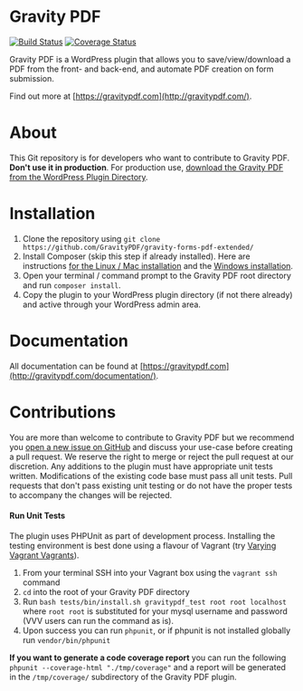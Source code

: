 Gravity PDF
==========================

[![Build Status](https://travis-ci.org/GravityPDF/gravity-forms-pdf-extended.svg?branch=premium)](https://travis-ci.org/GravityPDF/gravity-forms-pdf-extended) [![Coverage Status](https://coveralls.io/repos/GravityPDF/gravity-forms-pdf-extended/badge.svg?branch=premium&service=github)](https://coveralls.io/github/GravityPDF/gravity-forms-pdf-extended?branch=premium)

Gravity PDF is a WordPress plugin that allows you to save/view/download a PDF from the front- and back-end, and automate PDF creation on form submission.

Find out more at [https://gravitypdf.com](http://gravitypdf.com/).

# About

This Git repository is for developers who want to contribute to Gravity PDF. **Don't use it in production**. For production use, [download the Gravity PDF from the WordPress Plugin Directory](https://wordpress.org/plugins/gravity-forms-pdf-extended/).

# Installation

1. Clone the repository using `git clone https://github.com/GravityPDF/gravity-forms-pdf-extended/`
1. Install Composer (skip this step if already installed). Here are instructions [for the Linux / Mac installation](https://getcomposer.org/doc/00-intro.md#installation-linux-unix-osx) and the [Windows installation](https://getcomposer.org/doc/00-intro.md#installation-windows).
1. Open your terminal / command prompt to the Gravity PDF root directory and run `composer install`.
1. Copy the plugin to your WordPress plugin directory (if not there already) and active through your WordPress admin area.

# Documentation

All documentation can be found at [https://gravitypdf.com](http://gravitypdf.com/documentation/).

# Contributions
You are more than welcome to contribute to Gravity PDF but we recommend you [open a new issue on GitHub](https://github.com/GravityPDF/gravity-forms-pdf-extended/issues) and discuss your use-case before creating a pull request. We reserve the right to merge or reject the pull request at our discretion. Any additions to the plugin must have appropriate unit tests written. Modifications of the existing code base must pass all unit tests. Pull requests that don't pass existing unit testing or do not have the proper tests to accompany the changes will be rejected.

#### Run Unit Tests

The plugin uses PHPUnit as part of development process. Installing the testing environment is best done using a flavour of Vagrant (try [Varying Vagrant Vagrants](https://github.com/Varying-Vagrant-Vagrants/VVV)).

1. From your terminal SSH into your Vagrant box using the `vagrant ssh` command
2. `cd` into the root of your Gravity PDF directory
3. Run `bash tests/bin/install.sh gravitypdf_test root root localhost` where `root root` is substituted for your mysql username and password (VVV users can run the command as is).
4. Upon success you can run `phpunit`, or if phpunit is not installed globally run `vendor/bin/phpunit`

__If you want to generate a code coverage report__ you can run the following `phpunit --coverage-html "./tmp/coverage"` and a report will be generated in the `/tmp/coverage/` subdirectory of the Gravity PDF plugin.
